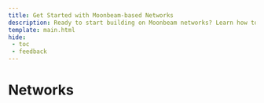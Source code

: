 ```yaml
---
title: Get Started with Moonbeam-based Networks
description: Ready to start building on Moonbeam networks? Learn how to get started on a Moonbeam development node, the Moonbase Alpha TestNet, Moonriver, and Moonbeam.
template: main.html
hide: 
 - toc
 - feedback
---
```


<h1 class='subsection-title'>Networks</h1>
<div class='subsection-wrapper'></div>